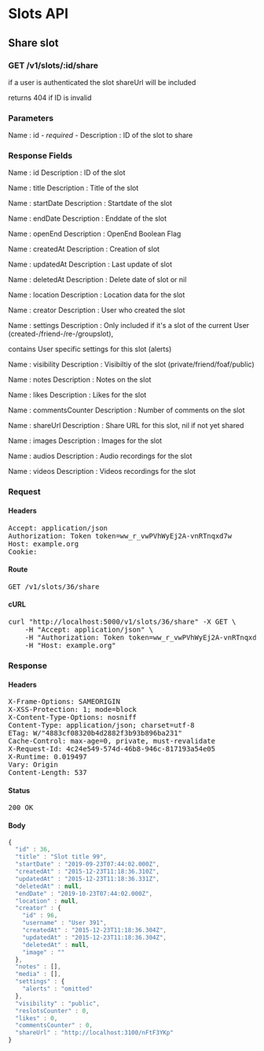 # Slots API

## Share slot

### GET /v1/slots/:id/share

if a user is authenticated the slot shareUrl will be included

returns 404 if ID is invalid

### Parameters

Name : id *- required -*
Description : ID of the slot to share


### Response Fields

Name : id
Description : ID of the slot

Name : title
Description : Title of the slot

Name : startDate
Description : Startdate of the slot

Name : endDate
Description : Enddate of the slot

Name : openEnd
Description : OpenEnd Boolean Flag

Name : createdAt
Description : Creation of slot

Name : updatedAt
Description : Last update of slot

Name : deletedAt
Description : Delete date of slot or nil

Name : location
Description : Location data for the slot

Name : creator
Description : User who created the slot

Name : settings
Description : Only included if it&#39;s a slot of the current User (created-/friend-/re-/groupslot),

contains User specific settings for this slot (alerts)

Name : visibility
Description : Visibiltiy of the slot (private/friend/foaf/public)

Name : notes
Description : Notes on the slot

Name : likes
Description : Likes for the slot

Name : commentsCounter
Description : Number of comments on the slot

Name : shareUrl
Description : Share URL for this slot, nil if not yet shared

Name : images
Description : Images for the slot

Name : audios
Description : Audio recordings for the slot

Name : videos
Description : Videos recordings for the slot

### Request

#### Headers

<pre>Accept: application/json
Authorization: Token token=ww_r_vwPVhWyEj2A-vnRTnqxd7w
Host: example.org
Cookie: </pre>

#### Route

<pre>GET /v1/slots/36/share</pre>

#### cURL

<pre class="request">curl &quot;http://localhost:5000/v1/slots/36/share&quot; -X GET \
	-H &quot;Accept: application/json&quot; \
	-H &quot;Authorization: Token token=ww_r_vwPVhWyEj2A-vnRTnqxd7w&quot; \
	-H &quot;Host: example.org&quot;</pre>

### Response

#### Headers

<pre>X-Frame-Options: SAMEORIGIN
X-XSS-Protection: 1; mode=block
X-Content-Type-Options: nosniff
Content-Type: application/json; charset=utf-8
ETag: W/&quot;4883cf08320b4d2882f3b93b896ba231&quot;
Cache-Control: max-age=0, private, must-revalidate
X-Request-Id: 4c24e549-574d-46b8-946c-817193a54e05
X-Runtime: 0.019497
Vary: Origin
Content-Length: 537</pre>

#### Status

<pre>200 OK</pre>

#### Body

```javascript
{
  "id" : 36,
  "title" : "Slot title 99",
  "startDate" : "2019-09-23T07:44:02.000Z",
  "createdAt" : "2015-12-23T11:18:36.310Z",
  "updatedAt" : "2015-12-23T11:18:36.331Z",
  "deletedAt" : null,
  "endDate" : "2019-10-23T07:44:02.000Z",
  "location" : null,
  "creator" : {
    "id" : 96,
    "username" : "User 391",
    "createdAt" : "2015-12-23T11:18:36.304Z",
    "updatedAt" : "2015-12-23T11:18:36.304Z",
    "deletedAt" : null,
    "image" : ""
  },
  "notes" : [],
  "media" : [],
  "settings" : {
    "alerts" : "omitted"
  },
  "visibility" : "public",
  "reslotsCounter" : 0,
  "likes" : 0,
  "commentsCounter" : 0,
  "shareUrl" : "http://localhost:3100/nFtF3YKp"
}
```
